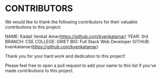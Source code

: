 # CONTRIBUTORS

We would like to thank the following contributors for their valuable contributions to this project:

NAME: Kadali Venkat Amar(https://github.com/kvenkatamar)
YEAR: 3rd
BRANCH: CSE
COLLEGE: GRIET
BIO: Full Stack Web Developer
GITHUB: kvenkatamar(https://github.com/kvenkatamar)

<!-- Add more contributors as needed -->

Thank you for your hard work and dedication to this project!

Please feel free to open a pull request to add your name to this list if you've made contributions to this project.
